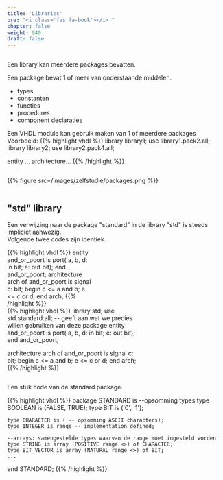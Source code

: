 ```yaml
---
title: 'Libraries'
pre: "<i class='fas fa-book'></i> "
chapter: false
weight: 940
draft: false
---
```


<div class="multicolumn">
    <div class="column">

Een library kan meerdere packages bevatten.

Een package bevat 1 of meer van onderstaande middelen.
<ul>
<li> types </li>
<li> constanten </li>
<li> functies </li>
<li> procedures </li>
<li> component declaraties </li>
</ul>

Een VHDL module kan gebruik maken van 1 of meerdere packages <br/>
Voorbeeld:
{{% highlight vhdl %}}
library library1;
use library1.pack2.all;
library library2;
use library2.pack4.all;

entity ...
architecture...
{{% /highlight %}}

</div>
<div class="column">

{{% figure src=/images/zelfstudie/packages.png %}}

</div>
</div>

## "std" library

Een verwijzing naar de package "standard" in de library "std" is steeds impliciet aanwezig. <br/>
Volgende twee codes zijn identiek.

<div class="multicolumn">
    <div class="column" style="width: 40%">
{{% highlight vhdl %}}
entity and_or_poort is
    port(   a, b, d: in bit;
            e: out bit);
end and_or_poort;
architecture arch of and_or_poort is
    signal c: bit;
begin
    c <= a and b;
    e <= c or d;
end arch;
{{% /highlight %}}
</div>
<div class="column" style="width: 60%">    
{{% highlight vhdl %}}
library std;
use std.standard.all; -- geeft aan wat we precies willen gebruiken van deze package
entity and_or_poort is
    port(   a, b, d: in bit;
            e: out bit);
end and_or_poort;

architecture arch of and_or_poort is
    signal c: bit;
begin
    c <= a and b;
    e <= c or d;
end arch;
{{% /highlight %}}
</div>
</div>

Een stuk code van de standard package.

{{% highlight vhdl %}}
package STANDARD is
    --opsomming types
    type BOOLEAN is (FALSE, TRUE);
    type BIT is ('0', '1');

    type CHARACTER is ( -- opsomming ASCII characters);
    type INTEGER is range -- implementation defined;

    --arrays: samengestelde types waarvan de range moet ingesteld worden
    type STRING is array (POSITIVE range <>) of CHARACTER;
    type BIT_VECTOR is array (NATURAL range <>) of BIT;
    ...

end STANDARD;
{{% /highlight %}}